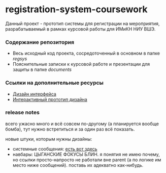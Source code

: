 # registration-system-coursework
Данный проект - прототип системы для регистрации на мероприятия, разрабатываемый в рамках курсовой работы для ИМиКН НИУ ВШЭ. 
### Содержание репозитория
- Весь исходный код проекта, сосредоточенный в основном в папке *regsys*
- Пояснительные записки к курсовой работе и презентации для защиты в папке *documents*
### Ссылки на дополнительные ресурсы
- [Дизайн интерфейса](https://www.figma.com/file/Kt2FDXipEGxZJmpCemKc7s/Registration-system?t=3hfefkVQvIIGJvIm-6)
- [Интерактивный прототип дизайна](https://www.figma.com/proto/Kt2FDXipEGxZJmpCemKc7s/Registration-system?page-id=1%3A2&node-id=6-95&viewport=120%2C127%2C0.14&scaling=scale-down&starting-point-node-id=6%3A95&show-proto-sidebar=1)
### release notes
всего ужасно много и всё совсем по-другому (а планируется вообще бомба), тут нужно встретиться и за один раз всё показать.
  
новые штуки, которым нужны дизайны:
- системные сообщения: [есть вот здесь](https://docs.djangoproject.com/en/4.2/ref/contrib/messages/#message-tags)
- навбары: ЦЫГАНСКИЕ ФОКУСЫ БЛИН. я понятия не имею почему, но ссылки просто-напросто не работали вне parent (а по логике им место ниже сообщений). поставь их адекватно как-нибудь.

